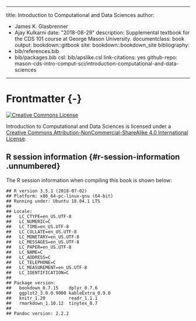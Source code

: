 
--- 
title: Introduction to Computational and Data Sciences
author:
  - James K. Glasbrenner
  - Ajay Kulkarni
date: "2018-08-29"
description: Supplemental textbook for the CDS 101 course at George Mason University.
documentclass: book
output: bookdown::gitbook
site: bookdown::bookdown_site
bibliography:
  - bib/references.bib
  - bib/packages.bib
csl: bib/apslike.csl
link-citations: yes
github-repo: mason-cds-intro-comput-sci/introduction-computational-and-data-sciences
---

# Frontmatter {-}

<a rel="license" href="http://creativecommons.org/licenses/by-nc-sa/4.0/">
  <img alt="Creative Commons License" style="border-width:0" src="https://i.creativecommons.org/l/by-nc-sa/4.0/88x31.png" />
</a>

<span xmlns:dct="http://purl.org/dc/terms/" property="dct:title">Introduction to Computational and Data Sciences</span> is licensed under a <a rel="license" href="http://creativecommons.org/licenses/by-nc-sa/4.0/">Creative Commons Attribution-NonCommercial-ShareAlike 4.0 International License</a>.

## R session information {#r-session-information .unnumbered}

The R session information when compiling this book is shown below:


```
## R version 3.5.1 (2018-07-02)
## Platform: x86_64-pc-linux-gnu (64-bit)
## Running under: Ubuntu 18.04.1 LTS
## 
## Locale:
##   LC_CTYPE=en_US.UTF-8      
##   LC_NUMERIC=C              
##   LC_TIME=en_US.UTF-8       
##   LC_COLLATE=en_US.UTF-8    
##   LC_MONETARY=en_US.UTF-8   
##   LC_MESSAGES=en_US.UTF-8   
##   LC_PAPER=en_US.UTF-8      
##   LC_NAME=C                 
##   LC_ADDRESS=C              
##   LC_TELEPHONE=C            
##   LC_MEASUREMENT=en_US.UTF-8
##   LC_IDENTIFICATION=C       
## 
## Package version:
##   bookdown_0.7.15    dplyr_0.7.6       
##   ggplot2_3.0.0.9000 kableExtra_0.9.0  
##   knitr_1.20         readr_1.1.1       
##   rmarkdown_1.10.12  tinytex_0.7       
## 
## Pandoc version: 2.2.2
```

